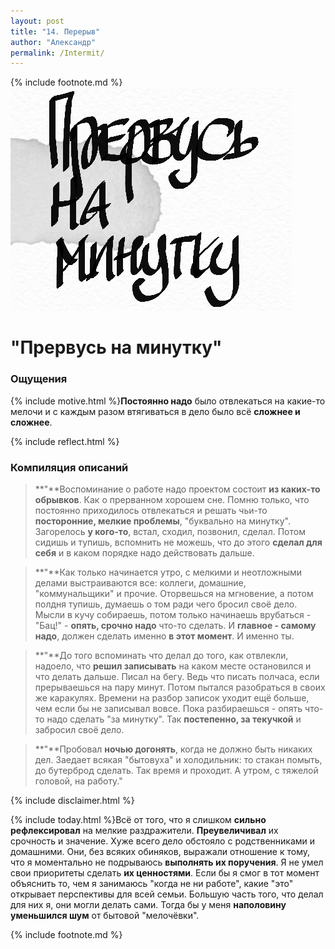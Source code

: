 ```yaml
---
layout: post
title: "14. Перерыв"
author: "Александр"
permalink: /Intermit/
---
```

{% include footnote.md %}
!["прервусь на минутку"](/_img/14.jpg)
# "Прервусь на минутку"

### Ощущения
{% include motive.html %}**Постоянно надо** было отвлекаться на какие-то мелочи и с каждым разом втягиваться в дело было всё **сложнее и сложнее**.

{% include reflect.html %}
### Компиляция описаний
>**"**Воспоминание о работе надо проектом состоит **из каких-то обрывков**. Как о прерванном хорошем сне. Помню только, что постоянно приходилось отвлекаться и решать чьи-то **посторонние, мелкие проблемы**, "буквально на минутку". Загорелось **у кого-то**, встал, сходил, позвонил, сделал. Потом сидишь и тупишь, вспомнить не можешь, что до этого **сделал для себя** и в каком порядке надо действовать дальше. 

>**"**Как только  начинается утро, с мелкими и неотложными делами выстраиваются все: коллеги, домашние, "коммунальщики" и прочие.  Оторвешься на мгновение, а потом полдня тупишь, думаешь о том ради чего бросил своё дело. Мысли в кучу собираешь, потом только начинаешь врубаться - "Бац!" - **опять, срочно надо** что-то сделать. И **главное - самому надо**, должен сделать именно **в этот момент**. И именно ты. 

>**"**До того вспоминать что делал до того, как  отвлекли, надоело, что **решил записывать** на каком месте остановился и что делать дальше. Писал на бегу. Ведь что писать полчаса, если прерываешься на пару минут. Потом пытался разобраться в своих же каракулях. Времени на разбор записок уходит ещё больше, чем если бы не записывал вовсе. Пока разбираешься - опять что-то надо сделать "за минутку". Так **постепенно, за текучкой** и забросил своё дело. 

>**"**Пробовал **ночью догонять**, когда не должно быть никаких дел. Заедает всякая "бытовуха" и холодильник: то стакан помыть, до бутерброд сделать. Так время и проходит. А утром, с тяжелой головой, на работу." 

{% include disclaimer.html %}

{% include today.html %}Всё от того, что я слишком **сильно рефлексировал** на мелкие раздражители. **Преувеличивал** их срочность и значение. Хуже всего дело обстояло с родственниками и домашними. Они, без всяких обиняков, выражали отношение к тому, что я моментально не подрываюсь **выполнять их поручения**. Я не умел свои приоритеты сделать **их ценностями**. Если бы я смог в тот момент объяснить то, чем я занимаюсь "когда не ни работе", какие "это" открывает перспективы для всей семьи. Большую часть того, что делал для них я, они могли делать сами. Тогда бы у меня **наполовину уменьшился шум** от бытовой "мелочёвки".

{% include footnote.md %}
